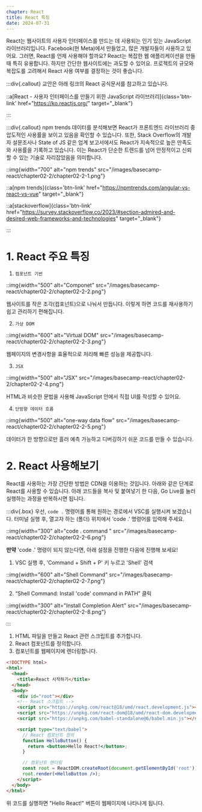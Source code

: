 ```yaml
---
chapter: React
title: React 특징
date: 2024-07-31
---
```


React는 웹사이트의 사용자 인터페이스를 만드는 데 사용되는 인기 있는 JavaScript 라이브러리입니다. Facebook(현 Meta)에서 만들었고, 많은 개발자들이 사용하고 있어요. 그러면, React를 언제 사용해야 할까요? React는 복잡한 웹 애플리케이션을 만들 때 특히 유용합니다. 하지만 간단한 웹사이트에는 과도할 수 있어요. 프로젝트의 규모와 복잡도를 고려해서 React 사용 여부를 결정하는 것이 좋습니다.

:::div{.callout}
교안은 아래 링크의 React 공식문서를 참고하고 있습니다.

::a[React - 사용자 인터페이스를 만들기 위한 JavaScript 라이브러리]{class='btn-link' href="https://ko.reactjs.org/" target="\_blank"}

:::

:::div{.callout}
npm trends 데이터를 분석해보면 React가 프론트엔드 라이브러리 중 압도적인 사용률을 보이고 있음을 확인할 수 있습니다. 또한, Stack Overflow의 개발자 설문조사나 State of JS 같은 업계 보고서에서도 React가 지속적으로 높은 만족도와 사용률을 기록하고 있습니다. 이는 React가 단순한 트렌드를 넘어 안정적이고 신뢰할 수 있는 기술로 자리잡았음을 의미합니다.

::img{width="700" alt="npm trends" src="/images/basecamp-react/chapter02-2/chapter02-2-1.png"}

::a[npm trends]{class='btn-link' href="https://npmtrends.com/angular-vs-react-vs-vue" target="\_blank"}

::a[stackoverflow]{class='btn-link' href="https://survey.stackoverflow.co/2023/#section-admired-and-desired-web-frameworks-and-technologies" target="\_blank"}

:::

# 1. React 주요 특징

1. `컴포넌트 기반`

::img{width="500" alt="Componet" src="/images/basecamp-react/chapter02-2/chapter02-2-2.png"}

웹사이트를 작은 조각(컴포넌트)으로 나눠서 만듭니다. 이렇게 하면 코드를 재사용하기 쉽고 관리하기 편해집니다.

2. `가상 DOM`

::img{width="600" alt="Virtual DOM" src="/images/basecamp-react/chapter02-2/chapter02-2-3.png"}

웹페이지의 변경사항을 효율적으로 처리해 빠른 성능을 제공합니다.

3. `JSX`

::img{width="500" alt="JSX" src="/images/basecamp-react/chapter02-2/chapter02-2-4.png"}

HTML과 비슷한 문법을 사용해 JavaScript 안에서 직접 UI를 작성할 수 있어요.

4. `단방향 데이터 흐름`

::img{width="500" alt="one-way data flow" src="/images/basecamp-react/chapter02-2/chapter02-2-5.png"}

데이터가 한 방향으로만 흘러 예측 가능하고 디버깅하기 쉬운 코드를 만들 수 있습니다.

# 2. React 사용해보기

React를 사용하는 가장 간단한 방법은 CDN을 이용하는 것입니다. 아래와 같은 단계로 React를 사용할 수 있습니다. 아래 코드들을 복사 및 붙여넣기 한 다음, Go Live를 눌러 실행하는 과정을 반복하시면 됩니다.

:::div{.box}
우선, `code .` 명령어를 통해 원하는 경로에서 VSC를 실행시켜 보겠습니다. 터미널 실행 후, 열고자 하는 (폴더) 위치에서 ‘code .’ 명령어를 입력해 주세요.

::img{width="300" alt="code . command " src="/images/basecamp-react/chapter02-2/chapter02-2-6.png"}

**만약** 'code .' 명령이 되지 않는다면, 아래 설정을 진행한 다음에 진행해 보세요!

1. VSC 실행 후, 'Command + Shift + P' 키 누르고 'Shell' 검색

::img{width="600" alt="Shell Command" src="/images/basecamp-react/chapter02-2/chapter02-2-7.png"}

2. “Shell Command: Install 'code' command in PATH” 클릭

::img{width="300" alt="Install Completion Alert" src="/images/basecamp-react/chapter02-2/chapter02-2-8.png"}

:::

1. HTML 파일을 만들고 React 관련 스크립트를 추가합니다.
2. React 컴포넌트를 정의합니다.
3. 컴포넌트를 웹페이지에 렌더링합니다.

```html
<!DOCTYPE html>
<html>
  <head>
    <title>React 시작하기</title>
  </head>
  <body>
    <div id="root"></div>
    <!-- React 스크립트 -->
    <script src="https://unpkg.com/react@18/umd/react.development.js"></script>
    <script src="https://unpkg.com/react-dom@18/umd/react-dom.development.js"></script>
    <script src="https://unpkg.com/babel-standalone@6/babel.min.js"></script>

    <script type="text/babel">
      // React 컴포넌트 정의
      function HelloButton() {
        return <button>Hello React!</button>;
      }

      // 컴포넌트 렌더링
      const root = ReactDOM.createRoot(document.getElementById('root'));
      root.render(<HelloButton />);
    </script>
  </body>
</html>
```

위 코드를 실행하면 "Hello React!" 버튼이 웹페이지에 나타나게 됩니다.
